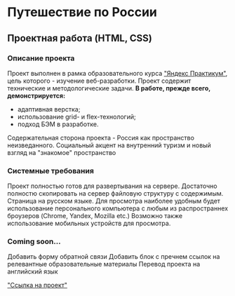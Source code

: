 # Путешествие по России
## Проектная работа (HTML, CSS)
### Описание проекта
Проект выполнен в рамка образовательного курса ["Яндекс Практикум"](https://practicum.yandex.ru "ЯП"), цель которого - изучение веб-разработки.
Проект содержит технические и методологические задачи.
__В работе, прежде всего, демонстрируется:__
 * адаптивная верстка;
 * использование grid- и flex-технологий;
 * подход БЭМ в разработке.

Содержательная сторона проекта - Россия как пространство неизведанного. Социальный акцент на внутренний туризм и новый взгляд на "знакомое" пространство

### Системные требования
Проект полностью готов для развертывания на сервере. Достаточно полностю скопировать на сервер файловую структуру с содержимым.
Страница на русском языке. Для просмотра наиболее удобным будет использование персонального компьютера с любым из распространнех броузеров (Chrome, Yandex, Mozilla etc.)
Возможно также использование мобильных устройств для просмотра.

### Coming soon...
Добавить форму обратной связи
Добавить блок с пречнем ссылок на релевантные образовательные материалы
Перевод проекта на английский язык

["Ссылка на проект"](https://alexanderbulatov.github.io/russian-travel/"AB")
